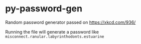 # py-password-gen

Random password generator passed on https://xkcd.com/936/

Running the file will generate a password like `misconnect.ranular.labyrinthodonts.estuarine`
